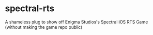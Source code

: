 # spectral-rts
A shameless plug to show off Enigma Studios's Spectral iOS RTS Game (without making the game repo public)
